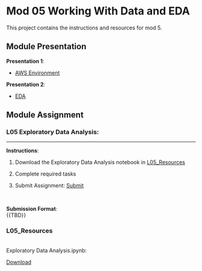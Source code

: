 # Mod 05 Working With Data and EDA

This project contains the instructions and resources for mod 5.


## Module Presentation

**Presentation 1**:
<br>

- [AWS Environment](https://eagleonline.hccs.edu/courses/301037/files/81096212?module_item_id=21616193)

**Presentation 2**: 
<br>

- [EDA](https://eagleonline.hccs.edu/courses/301037/files/81096743?module_item_id=21616205)



## Module Assignment 

### L05 Exploratory Data Analysis:
<hr>



**Instructions**:

1. Download the Exploratory Data Analysis notebook in [L05_Resources](#Lab_Resources)

2. Complete required tasks

3. Submit Assignment: [Submit](https://eagleonline.hccs.edu/courses/301037/assignments/7708572?module_item_id=21386979) 
<br>

**Submission Format**:<br>
{{TBD}}
 
### L05_Resources
<br>
Exploratory Data Analysis.ipynb: 

[Download](https://eagleonline.hccs.edu/courses/301037/files/81097168?module_item_id=21619623)